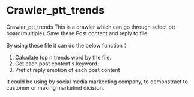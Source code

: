 # Crawler_ptt_trends
Crawler_ptt_trends
This is a crawler which can go through select ptt board(multiple).
Save these Post content and reply to file

By using these file it can do the below function：
  1. Calculate top n trends word by the file.
  2. Get each post content's keyword.
  3. Prefict reply emotion of each post content

It could be using by social media markecting company, to demonstract to customer or making marketind dicision.
